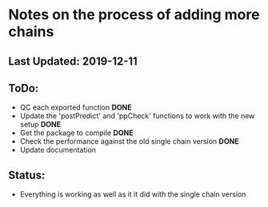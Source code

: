 # Notes on the process of adding more chains

## Last Updated: 2019-12-11

## ToDo:
- QC each exported function **DONE**
- Update the 'postPredict' and 'ppCheck' functions to work with the new setup **DONE**
- Get the package to compile **DONE**
- Check the performance against the old single chain version **DONE**
- Update documentation

## Status:
- Everything is working as well as it it did with the single chain version
